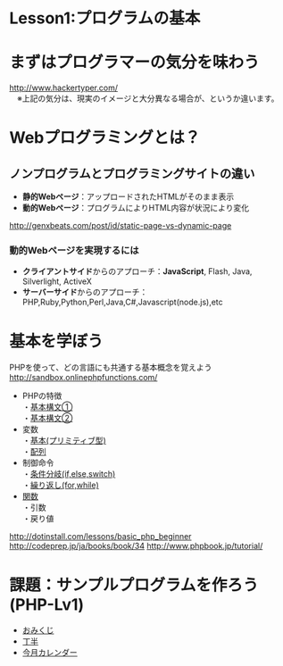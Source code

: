 Lesson1:プログラムの基本
====

# まずはプログラマーの気分を味わう
<http://www.hackertyper.com/>  
　※上記の気分は、現実のイメージと大分異なる場合が、というか違います。

# Webプログラミングとは？

## ノンプログラムとプログラミングサイトの違い
* **静的Webページ**：アップロードされたHTMLがそのまま表示
* **動的Webページ**：プログラムによりHTML内容が状況により変化

<http://genxbeats.com/post/id/static-page-vs-dynamic-page>

### 動的Webページを実現するには
* **クライアントサイド**からのアプローチ：**JavaScript**, Flash, Java, Silverlight, ActiveX
* **サーバーサイド**からのアプローチ：PHP,Ruby,Python,Perl,Java,C#,Javascript(node.js),etc

# 基本を学ぼう
PHPを使って、どの言語にも共通する基本概念を覚えよう  
<http://sandbox.onlinephpfunctions.com/>

* PHPの特徴  
・[基本構文①](http://www.atmarkit.co.jp/ait/articles/1403/13/news031.html)  
・[基本構文②](http://www.atmarkit.co.jp/ait/articles/1403/20/news105_2.html)
* 変数  
 ・[基本(プリミティブ型)](http://www.atmarkit.co.jp/ait/articles/1403/20/news105.html)  
 ・[配列](http://www.atmarkit.co.jp/ait/articles/1404/16/news044.html)
* 制御命令  
・[条件分岐(if,else,switch)](http://www.atmarkit.co.jp/ait/articles/1404/07/news025.html)  
・[繰り返し(for,while)](http://www.atmarkit.co.jp/ait/articles/1405/14/news031.html)
* [関数](http://www.phpbook.jp/tutorial/function/index2.html)  
・引数  
・戻り値

<http://dotinstall.com/lessons/basic_php_beginner>  
<http://codeprep.jp/ja/books/book/34>
<http://www.phpbook.jp/tutorial/>

# 課題：サンプルプログラムを作ろう(PHP-Lv1)
+ [おみくじ](https://github.com/shogirin/acthouse_pg_shortclass/blob/master/practice_php/omikuji_Q.php)
+ [丁半](https://github.com/shogirin/acthouse_pg_shortclass/blob/master/practice_php/chohan_Q.php)
+ [今月カレンダー](https://github.com/shogirin/acthouse_pg_shortclass/blob/master/practice_php/calender_Q.php)
